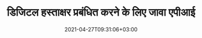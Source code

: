 ---
############################# Static ############################
layout: "product"
date: 2021-04-27T09:31:06+03:00
draft: false

product: "Signature"
product_tag: "signature"
platform: "Java"
platform_tag: "java"

############################# Head ############################
head_title: "जावा डिजिटल सिग्नेचर एपीआई, पीडीएफ वर्ड एक्सेल इमेज में ई-सिग्नेचर जोड़ें"
head_description: "जावा डिजिटल हस्ताक्षर एपीआई। PDF, Microsoft Word, Excel स्प्रेडशीट, PowerPoint प्रस्तुतियों और छवि दस्तावेज़ स्वरूपों पर डिजिटल हस्ताक्षर करने के लिए इलेक्ट्रॉनिक हस्ताक्षर लाइब्रेरी।"

############################# Header ############################
title: "डिजिटल हस्ताक्षर प्रबंधित करने के लिए जावा एपीआई"
description: "छवियों और डिजिटल दस्तावेज़ फ़ाइल स्वरूपों पर हस्ताक्षर करने के लिए जावा अनुप्रयोगों में छवि, क्यूआर-कोड, बारकोड, मेटाडेटा, पाठ और स्टाम्प प्रकार के ई-हस्ताक्षर का प्रबंधन करें।"
button:
    enable: true

############################# SubMenu ############################
submenu:
    enable: true
    
    left:
        img_alt: "GroupDocs.Signature for Java"
        image: "https://www.groupdocs.cloud/templates/groupdocs/images/product-logos/groupdocs-signature-java.png"
        product: "GroupDocs.Signature"
        platform: "Java"

    middle:
        button:
            # button loop
            - link: "#overview"
              text: "अवलोकन"

            # button loop
            - link: "#features"
              text: "विशेषताएँ"

            # button loop
            - link: "#support"
              text: "सहायता"

            # button loop
            - link: "https://products.groupdocs.app/signature"
              text: "लाइव डेमो"

            # button loop
            - link: "https://purchase.groupdocs.com/pricing/signature/java"
              text: "मूल्य निर्धारण"

    right:
        link_download: "https://downloads.groupdocs.com/signature"
        link_learn: "https://docs.groupdocs.com/signature/java/"
        link_buy: "https://purchase.groupdocs.com"

############################# Overview ############################
overview:
    enable: true
    content: |
      GroupDocs.Signature for Java API किसी भी बाहरी सॉफ़्टवेयर को स्थापित किए बिना समर्थित स्वरूपों के डिजिटल दस्तावेज़ों पर हस्ताक्षर करने के लिए इलेक्ट्रॉनिक हस्ताक्षर कार्यक्षमता के साथ Java अनुप्रयोगों को विकसित करने में आपकी सहायता करता है। यह छवि, बारकोड, क्यूआर-कोड, स्टैम्प, टेक्स्ट, ऑप्टिकल और मेटाडेटा जैसे विभिन्न प्रकार के ई-हस्ताक्षर के हेरफेर और प्रबंधन का समर्थन करता है। आपके सभी इलेक्ट्रॉनिक व्यावसायिक दस्तावेज़ जैसे Microsoft Office Word, PowerPoint प्रस्तुतियाँ, एक्सेल स्प्रेडशीट, चित्र, और PDF फ़ाइलों को हस्ताक्षर गुणों को अनुकूलित करके डिजिटल रूप से हस्ताक्षरित किया जा सकता है। आपकी आवश्यकताओं के अनुसार छाया, आयाम, संरेखण और अधिक। डिजिटल सिग्नेचर लाइब्रेरी सरल और हल्की है, जिसमें एक एकल DLL फ़ाइल शामिल है जिसे नए या मौजूदा जावा एप्लिकेशन में आसानी से एकीकृत किया जा सकता है।  

      GroupDocs.Signature for Java API के माध्यम से आप सिस्टम से सभी पंजीकृत प्रमाणपत्रों को लोड कर सकते हैं, या सरल और उन्नत खोज का उपयोग करके मौजूदा हस्ताक्षरों का पता लगा सकते हैं। पासवर्ड संरक्षित दस्तावेज़ों के साथ काम करने के विकल्प, सामान्य हस्ताक्षर गुणों (टेक्स्ट आकार, अस्पष्टता, रोटेशन, सत्यापन, फ़ॉन्ट गुण, रंग विकल्प, पृष्ठ संख्या, चौड़ाई, शीर्ष, बाएँ आदि) को निर्दिष्ट करना और विभिन्न ई-हस्ताक्षर प्रकारों को लागू करने का समर्थन इसे एक विश्वसनीय बनाता है। डिजिटल दस्तावेजों के लिए ई-हस्ताक्षर प्रबंधन समाधान।  

      Java के लिए GroupDocs.Signature सभी Java संस्करणों के साथ संगत है और लोकप्रिय ऑपरेटिंग सिस्टम (Windows, Linux, MacOS) का समर्थन करता है जो Java रनटाइम चलाने में सक्षम हैं
    tabs:
      enable: true
      
      ## TAB ONE ##
      tab_one:
        description: |
          यह Java के लिए GroupDocs.Signature सुविधाओं का अवलोकन है:
      
        right:
          enable: true
          icon: "fab fa-html5"
          title: "हस्ताक्षर के प्रकार"
          content: |
            * पाठ हस्ताक्षर
            * छवि हस्ताक्षर
            * डिजीटल हस्ताक्षर
            * क्यूआर-कोड हस्ताक्षर
            * बारकोड हस्ताक्षर
            * स्टाम्प हस्ताक्षर
            * प्रपत्र-फ़ील्ड हस्ताक्षर
      
      ## TAB TWO ##
      tab_two:
        description: |
          जावा इलेक्ट्रॉनिक रूप से हस्ताक्षर करने वाला एपीआई नीचे सूचीबद्ध विभिन्न दस्तावेज़ फ़ाइल स्वरूपों का समर्थन करता है। [समर्थित दस्तावेज़ प्रारूप।](https://docs.groupdocs.com/signature/java/supported-document-formats/)

        left:
          enable: true
          table:
            # table loop
            - title: "Microsoft Office"
              content: |
                * **Word:** DOC, DOCX, DOCM, DOT, DOTX, DOTM, RTF, TXT
                * **Excel:** XLS, XLSX, XLSM, XLSB, XLTM, XLT, XLTM, XLTX, XLAM, SXC, SpreadsheetML
                * **PowerPoint:** PPT, PPTX, PPS, PPSX, PPSM, POT, POTM, POTX, PPTM

        right:
          enable: true
          table:
            # table loop
            - title: "Images & Other Formats"
              content: |
                * **इमेजिस**: JPG, BMP, PNG, TIFF, GIF, DCM, WEBP
                * **OpenDocument**: ODT, OTT, OTS, ODS, ODP, OTP, ODG
                * **Jpeg2000**: JP2, JPF, JPX, J2K, J2C, JPM
                * **जिन मेटाफ़ाइल्स**: EMF, WMF, CMX
                * **पोर्टेबल**: PDF
                * **स्केलेबल वेक्टर ग्राफिक्स**: CDR, SVG
                * **Adobe Photoshop**: PSD
                * **अन्य**: DJVU

      ## TAB THREE ##
      tab_three:
        description: |
          Java के लिए GroupDocs.Signature निम्नलिखित ऑपरेटिंग सिस्टम, फ्रेमवर्क और पैकेज मैनेजरों का समर्थन करता है:
        
        left:
          enable: true
          table:
            # table loop
            - icon: "fab fa-windows"
              title: "ऑपरेटिंग सिस्टम"
              content: |
                * Microsoft Windows Desktop
                * Microsoft Windows Server
                * Linux
                * MacOS

            # table loop
            - icon: "fas fa-code"
              title: "समर्थित ढांचे"
              content: |
                * Java 7 (1.7) and above

        right:
          enable: true
          table:
            # table loop
            - icon: "fas fa-cogs"
              title: "विकास वातावरण"
              content: |
                * NetBeans
                * IntelliJ IDEA
                * Eclipse
            # table loop
            - icon: "fas fa-tools"
              title: "स्वचालन उपकरण बनाएँ"
              content: |
                * Maven

############################# Features ############################
features:
    enable: true
    title: "Java सुविधाओं के लिए GroupDocs.Signature"

    feature:
      # feature loop
      - icon: "fas fa-copy"
        content: "समर्थित दस्तावेज़ स्वरूपों से ई-हस्ताक्षर बनाएं, पढ़ें, संशोधित करें, छिपाएं और हटाएं"

      # feature loop
      - icon: "fas fa-eye"
        content: "स्ट्रीम, रिलेटिव पाथ या एब्सोल्यूट पाथ से हस्ताक्षरित दस्तावेज़ तक पहुंच"

      # feature loop
      - icon: "fas fa-bolt"
        content: "दस्तावेज़ों, स्प्रेडशीट्स, प्रस्तुतियों, छवियों और पीडीएफ फाइलों पर टेक्स्ट सिग्नेचर लागू करें"
      
      # feature loop
      - icon: "fas fa-file-powerpoint"
        content: "पीडीएफ फाइलों में एनोटेशन, स्टिकर, इमेज के रूप में टेक्स्ट सिग्नेचर जोड़ें, स्टाइल और कलर भी कॉन्फ़िगर करें"

      # feature loop
      - icon: "fas fa-code"
        content: "पीडीएफ दस्तावेज़, छवि फ़ाइल पर हस्ताक्षर करें और विभिन्न फ़ाइल स्वरूप में आउटपुट प्राप्त करें"

      # feature loop
      - icon: "fas fa-cloud"
        content: "वॉटरमार्क के रूप में टेक्स्ट सिग्नेचर के साथ इमेज को डिजिटल रूप से साइन करें और ई-सिग्नेचर में पारदर्शिता, रोटेशन जोड़ें"

      # feature loop
      - icon: "fas fa-remove-format"
        content: "प्रमाणपत्र खोजें और डिजिटल प्रमाणपत्रों के साथ Microsoft Word, Excel और PDF दस्तावेज़ों पर हस्ताक्षर करें"

      # feature loop
      - icon: "fas fa-comment-slash"
        content: "नेटिव टेक्स्ट वॉटरमार्क के साथ वर्ड प्रोसेसिंग दस्तावेज़ स्वरूपों पर हस्ताक्षर करें"

      # feature loop
      - icon: "fas fa-location-arrow"
        content: "वर्ड, स्लाइड, सेल, पीडीएफ और इमेज फाइलों पर हस्ताक्षर करने के लिए क्यूआर-कोड, बारकोड का उपयोग करें"

      # feature loop
      - icon: "fas fa-border-all"
        content: "समर्थित फ़ाइल स्वरूपों को सुरक्षित करने के लिए स्टाम्प हस्ताक्षर कॉन्फ़िगर करें और लागू करें"

      # feature loop
      - icon: "fas fa-wrench"
        content: "दस्तावेजों, स्प्रेडशीट्स, प्रस्तुतियों, छवियों और पीडीएफ फाइलों के लिए छवि हस्ताक्षर सेटअप और असाइन करें"

      # feature loop
      - icon: "fas fa-columns"
        content: "सिग्नेचर प्रॉपर्टीज को कॉन्फिगर करें, उदाहरण के लिए, लुक एंड फील, मार्जिन, एलाइनमेंट आदि।"

      # feature loop
      - icon: "fas fa-file-word"
        content: "पासवर्ड से सुरक्षित दस्तावेज़ पर डिजिटल हस्ताक्षर लागू करें"

      # feature loop
      - icon: "fas fa-envelope"
        content: "हस्ताक्षर हैंडलर का उपयोग करके पीडीएफ दस्तावेज़ों का पाठ सत्यापन करें"

      # feature loop
      - icon: "fas fa-print"
        content: ".CER, और .PFX प्रमाणपत्र कंटेनरों के साथ वर्ड, सेल, PDF दस्तावेज़ों का डिजिटल सत्यापन"

      # feature loop
      - icon: "fas fa-file-archive"
        content: "पीडीएफ टेक्स्ट सिग्नेचर के लिए विभिन्न माप इकाई प्रकार (जैसे मिलीमीटर, पिक्सेल आदि) निर्दिष्ट करें"

      # feature loop
      - icon: "fas fa-lock"
        content: "फ़ाइल या URL के माध्यम से दस्तावेज़ जानकारी प्राप्त करें - PDF दस्तावेज़ों में फ़ॉर्म फ़ील्ड हस्ताक्षर जोड़ें"

      # feature loop
      - icon: "fas fa-file-code"
        content: "क्यूआर-कोड में कस्टम डेटा ऑब्जेक्ट, एंबेडेड वीकार्ड, ईमेल, ईपीसी, मेकार्ड या इवेंट ऑब्जेक्ट जोड़ें"
      
      # feature loop
      - icon: "fas fa-fill-drip"
        content: "सिग्नेचर पर अलग-अलग ब्रश स्टाइल लागू करें, जैसे ग्रेडिएंट, रेडियल, सॉलिड और टेक्सचर ब्रश"

      # feature loop
      - icon: "fas fa-file-excel"
        content: "साइन दस्तावेज़ एफ़टीपी या एज़्योर क्लाउड स्टोरेज पर स्थित है"

      # feature loop
      - icon: "fas fa-heading"
        content: "दस्तावेज़ों, स्लाइड्स, छवियों और PDF फ़ाइलों के लिए आकृतियों के अंदर पाठ संरेखण सेट करें"

      # feature loop
      - icon: "fas fa-project-diagram"
        content: "PowerPoint प्रस्तुति दस्तावेज़ों को खोजें, सत्यापित करें और डिजिटल रूप से हस्ताक्षर करें"

      # feature loop
      - icon: "fas fa-cube"
        content: "स्टाम्प हस्ताक्षर के लिए सेल दस्तावेज़ों और टेक्स्ट पोजिशनिंग में पिक्सेल का उपयोग करके हस्ताक्षर करें"

      # feature loop
      - icon: "fab fa-uncharted"
        content: "गोल कोनों के साथ आयत स्टाम्प हस्ताक्षर लागू करें"

       # feature loop
      - icon: "fab fa-uncharted"
        content: "छवि डेटा सामग्री के साथ बारकोड और क्यूआर-कोड हस्ताक्षर बढ़ाएं"

       # feature loop
      - icon: "fab fa-uncharted"
        content: "हस्ताक्षर और खोज विकल्पों के साथ काम करते समय एन्क्रिप्टेड मेटाडेटा हस्ताक्षर जोड़ें"

       # feature loop
      - icon: "fab fa-uncharted"
        content: "वर्ड, एक्सेल और प्रेजेंटेशन के भीतर मेटाडेटा सिग्नेचर में कस्टम ऑब्जेक्ट एम्बेड करें"

    more_feature:
      # more_feature_loop
      - title: "ई-हस्ताक्षरों को आसानी से कॉन्फ़िगर और लागू करें"
        content: |
          GroupDocs.Signature for Java API समर्थित दस्तावेज़ स्वरूपों में eSignatures को कॉन्फ़िगर करने और जोड़ने में सक्षम बनाता है। निम्नलिखित एक कोड उदाहरण है जो दिखाता है कि पीडीएफ फाइल पर टेक्स्ट सिग्नेचर लागू करना कितना आसान है:

          ```java
          Signature signature = new Signature("sample.pdf");

          TextSignOptions options = new TextSignOptions("John Smith");
          // हस्ताक्षर की स्थिति निर्धारित करें
          options.setLeft(100);
          options.setTop(100);
          
          // हस्ताक्षर आयत सेट करें
          options.setWidth(100);
          options.setHeight(30);

          // पाठ का रंग और फ़ॉन्ट सेट करें
          options.setForeColor(Color.RED);
          SignatureFont signatureFont = new SignatureFont();
          signatureFont.setSize(12);
          signatureFont.setFamilyName("Comic Sans MS");
          options.setFont(signatureFont);
          options.setSignatureImplementation(TextSignatureImplementation.Sticker)

          // फ़ाइल करने के लिए दस्तावेज़ पर हस्ताक्षर करें
          signature.sign("sample_signed.pdf", options);
          ```

      # more_feature_loop
      - title: "ई-हस्ताक्षर के लिए समर्थित बारकोड एन्कोडिंग प्रकार"
        content: |
          Java API के लिए GroupDocs.Signature का उपयोग करके आप समर्थित फ़ाइल स्वरूपों में बारकोड और QR-कोड हस्ताक्षर लागू कर सकते हैं। GroupDocs.Signature for Java अधिकांश आवश्यकताओं को पूरा करने के लिए बारकोड एन्कोडिंग प्रकारों की एक विशाल श्रृंखला का समर्थन करता है। समर्थित बारकोड एन्कोडिंग प्रकारों में कोड 11, कोड 128, कोड 16K/32, डाटाबार कोड, GS1 कोडब्लॉक, ISBN, ISMN, ISSN, ITF16, Pdf147, EAN8, EAN13, EAN14, UPCA, UPCE, ITF14, Code39 मानक और शामिल हैं। कोड 39 विस्तारित।

          इसी प्रकार GroupDocs.Signature for Java API आपको QR-कोड प्रकार, जैसे QR, एज़्टेक और डेटा मैट्रिक्स का उपयोग करने की अनुमति देता है। समर्थित क्यूआर-कोड एन्कोडिंग प्रकारों में एज़्टेक, डेटामैट्रिक्स, जीएस1 डेटामैट्रिक्स और जीएस1 क्यूआर शामिल हैं।

      # more_feature_loop
      - title: "खोज हस्ताक्षर और प्रमाण पत्र"
        content: |
          GroupDocs.Signature for Java API के माध्यम से, आप किसी भी दस्तावेज़, प्रस्तुति, स्प्रेडशीट, छवि, साथ ही PDF फ़ाइल में QR-कोड और बारकोड हस्ताक्षर खोज सकते हैं और खोज परिणाम प्राप्त कर सकते हैं। आप क्यूआर-कोड सिग्नेचर के साथ हस्ताक्षरित दस्तावेज़ों से कस्टम डेटा ऑब्जेक्ट के साथ-साथ क्यूआर-कोड के साथ हस्ताक्षरित दस्तावेज़ों से खोज मानक वीकार्ड और ईमेल ऑब्जेक्ट भी खोज सकते हैं। क्यूआर-कोड हस्ताक्षरों के एन्क्रिप्टेड पाठ को सत्यापित करने के साथ-साथ पीडीएफ दस्तावेजों में मेटाडेटा हस्ताक्षर की खोज भी समर्थित है। Words और Cells दस्तावेज़ों के डिजिटल हस्ताक्षरों के लिए अतिरिक्त खोज मानदंड लागू करें।  

          शब्द दस्तावेज़ों, स्लाइड्स और स्प्रेडशीट्स के लिए मेटाडेटा हस्ताक्षर के लिए खोज विकल्प भी उपलब्ध है, जबकि PDF दस्तावेज़ों के लिए फ़ॉर्म-फ़ील्ड खोज उपलब्ध है।

      # more_feature_loop
      - title: "ई-हस्ताक्षर गुण कॉन्फ़िगर करें"
        content: |
          एंड-यूजर्स के UX को बढ़ाने के लिए GroupDocs.Signature for Java API बहुत सारे गुण प्रदान करता है जिन्हें बहुत आसानी से कॉन्फ़िगर किया जा सकता है। आप फ़ॉन्ट और रंग विकल्प (पृष्ठभूमि रंग, अग्रभूमि रंग, बोल्ड, इटैलिक, रेखांकन, फ़ॉन्ट परिवार, फ़ॉन्ट आकार आदि), पृष्ठभूमि और सीमा विकल्प (पृष्ठभूमि रंग, पृष्ठभूमि पारदर्शिता, सीमा रंग, सीमा डैश शैली, सीमा वजन) सेट कर सकते हैं। बॉर्डर ट्रांसपेरेंसी आदि), सिग्नेचर मार्जिन (लेफ्ट, टॉप, विड्थ, हाइट, पैडिंग आदि), और सेटअप इमेज सिग्नेचर एरिया एंड सिग्नेचर एलाइनमेंट (हॉरिजॉन्टल एलाइनमेंट, वर्टिकल एलाइनमेंट आदि)।

############################# Support ############################
support:
    enable: true

############################# Solutions ############################
solutions:
    enable: true
    title: "GroupDocs.Signature अन्य लोकप्रिय विकास वातावरणों के लिए दस्तावेज़ पर हस्ताक्षर करने वाले API प्रदान करता है"

    solution:
        # solution loop
        - img_alt: "GroupDocs.Signature for .NET"
          image: "https://www.groupdocs.cloud/templates/groupdocs/images/product-logos/groupdocs-signature-net.png"
          product: "GroupDocs.Signature"
          platform: ".NET"
          link: "/signature/net/"

############################# Back to top ###############################
back_to_top:
  enable: true
---